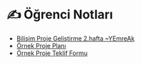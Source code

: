 # ✍ Öğrenci Notları

<!--Index-->

- [Bilişim Proje Geliştirme 2.hafta ~YEmreAk](./Bili%C5%9Fim%20Proje%20Geli%C5%9Ftirme%202.hafta%20~YEmreAk.pdf)
- [Örnek Proje Planı](./%C3%96rnek%20Proje%20Plan%C4%B1.pdf)
- [Örnek Proje Teklif Formu](./%C3%96rnek%20Proje%20Teklif%20Formu.pdf)

<!--Index-->
